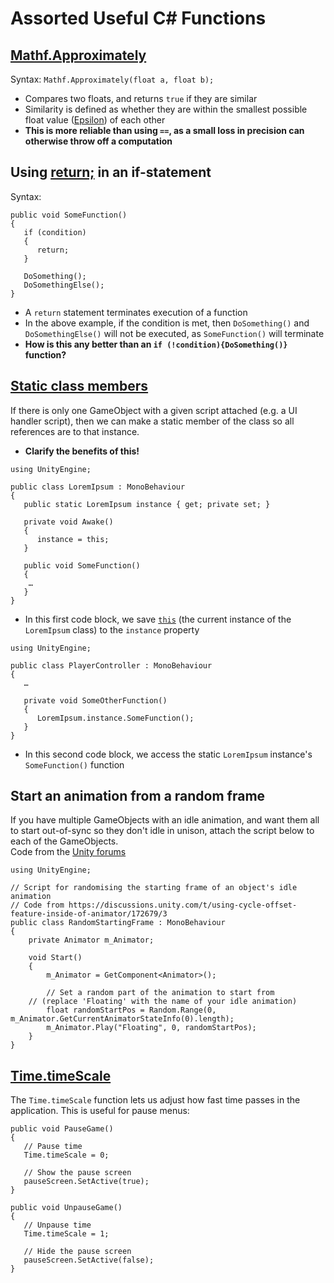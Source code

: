 # Assorted Useful C# Functions

## [Mathf.Approximately](https://docs.unity3d.com/ScriptReference/Mathf.Approximately.html)
Syntax: `Mathf.Approximately(float a, float b);`
* Compares two floats, and returns `true` if they are similar
* Similarity is defined as whether they are within the smallest possible float value ([Epsilon](https://docs.unity3d.com/ScriptReference/Mathf.Epsilon.html)) of each other
* **This is more reliable than using `==`, as a small loss in precision can otherwise throw off a computation**

## Using [return;](https://learn.microsoft.com/en-us/dotnet/csharp/language-reference/statements/jump-statements#the-return-statement) in an if-statement
Syntax:
```
public void SomeFunction()
{
   if (condition)
   {
      return;
   }

   DoSomething();
   DoSomethingElse();
}
```
* A `return` statement terminates execution of a function
* In the above example, if the condition is met, then `DoSomething()` and `DoSomethingElse()` will not be executed, as `SomeFunction()` will terminate
* **How is this any better than an `if (!condition){DoSomething()}` function?**

## [Static class members](https://learn.unity.com/course/2d-beginner-adventure-game/unit/heads-up-ui-display/tutorial/display-character-health-on-the-ui?version=2022.3#64d4e6b4edbc2a6b0b70610a)
If there is only one GameObject with a given script attached (e.g. a UI handler script), then we can make a static member of the class so all references are to that instance.
* **Clarify the benefits of this!**

```
using UnityEngine;

public class LoremIpsum : MonoBehaviour
{
   public static LoremIpsum instance { get; private set; }

   private void Awake()
   {
      instance = this;
   }

   public void SomeFunction()
   {
	…
   }
}
```
* In this first code block, we save [`this`](https://learn.microsoft.com/en-us/dotnet/csharp/language-reference/keywords/this) (the current instance of the `LoremIpsum` class) to the `instance` property

```
using UnityEngine;

public class PlayerController : MonoBehaviour
{
   …

   private void SomeOtherFunction()
   {
      LoremIpsum.instance.SomeFunction();
   }
}
```
* In this second code block, we access the static `LoremIpsum` instance's `SomeFunction()` function

## Start an animation from a random frame
If you have multiple GameObjects with an idle animation, and want them all to start out-of-sync so they don't idle in unison, attach the script below to each of the GameObjects.  
Code from the [Unity forums](https://discussions.unity.com/t/using-cycle-offset-feature-inside-of-animator/172679/3)
```
using UnityEngine;

// Script for randomising the starting frame of an object's idle animation
// Code from https://discussions.unity.com/t/using-cycle-offset-feature-inside-of-animator/172679/3
public class RandomStartingFrame : MonoBehaviour
{
    private Animator m_Animator;

    void Start()
    {
        m_Animator = GetComponent<Animator>();

        // Set a random part of the animation to start from
	// (replace 'Floating' with the name of your idle animation)
        float randomStartPos = Random.Range(0, m_Animator.GetCurrentAnimatorStateInfo(0).length);
        m_Animator.Play("Floating", 0, randomStartPos);
    }
}
```

## [Time.timeScale](https://docs.unity3d.com/6000.2/Documentation/ScriptReference/Time-timeScale.html)
The `Time.timeScale` function lets us adjust how fast time passes in the application. This is useful for pause menus:
```
public void PauseGame()
{
   // Pause time
   Time.timeScale = 0;

   // Show the pause screen
   pauseScreen.SetActive(true);
}

public void UnpauseGame()
{
   // Unpause time
   Time.timeScale = 1;

   // Hide the pause screen
   pauseScreen.SetActive(false);
}
```








